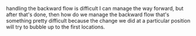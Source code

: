 handling the backward flow is difficult
I can manage the way forward, but after that's done, then how do we manage the backward flow
that's something pretty difficult
because the change we did at a particular position will try to bubble up to the first locations.
​
​